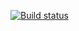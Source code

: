 [![Build status](https://ci.appveyor.com/api/projects/status/qw2s9bkmysopwrf6/branch/master?svg=true)](https://ci.appveyor.com/project/TikhonovaE/carddelivery/branch/master)
